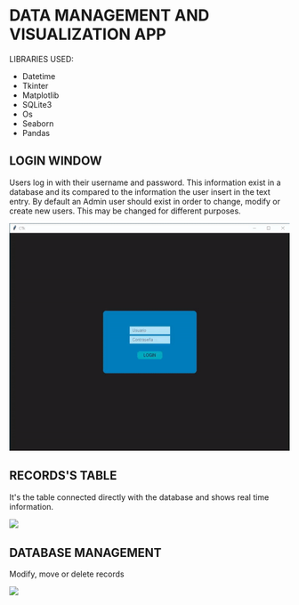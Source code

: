 # DATA MANAGEMENT AND VISUALIZATION APP


LIBRARIES USED:

  - Datetime
  - Tkinter
  - Matplotlib
  - SQLite3
  - Os
  - Seaborn
  - Pandas

## LOGIN WINDOW

Users log in with their username and password. This information exist in a database and its compared to the information the user insert in the text entry.
By default an Admin user should exist in order to change, modify or create new users. This may be changed for different purposes.

![](Login.gif)

## RECORDS'S TABLE

It's the table connected directly with the database and shows real time information.

![](Table1.gif)

 ## DATABASE MANAGEMENT
 
 Modify, move or delete records

![](Records.gif)

